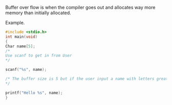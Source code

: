 Buffer over flow is when the compiler goes out and allocates way more memory than initially allocated.

Example.

```C
#include <stdio.h>
int main(void)
{
Char name[5];
/* 
Use scanf to get in from User
*/

scanf("%s", name);

/* The buffer size is 5 but if the user input a name with letters greater than 5 then that will cause a buffer over flow not a error that the compiler gave the variable more memory space than expected/allocated
*/

printf("Hello %s", name);
}
```
